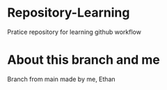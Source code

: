# Repository-Learning
Pratice repository for learning github workflow

# About this branch and me
Branch from main made by me, Ethan
